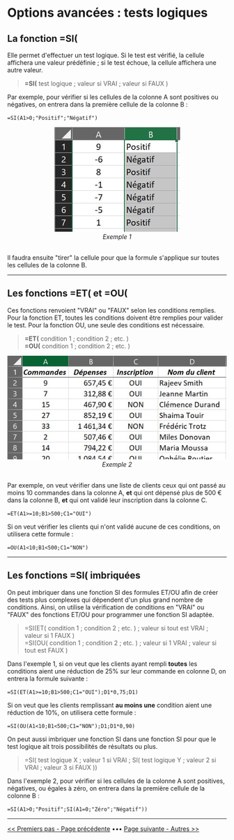 # Options avancées : tests logiques

## La fonction =SI(

Elle permet d'effectuer un test logique. Si le test est vérifié, la cellule affichera une valeur prédéfinie ; si le test échoue, la cellule affichera une autre valeur.

> **=SI(** test logique ; valeur si VRAI ; valeur si FAUX )

Par exemple, pour vérifier si les cellules de la colonne A sont positives ou négatives, on entrera dans la première cellule de la colonne B : <br>
~~~
=SI(A1>0;"Positif";"Négatif")
~~~

<center> <img src="images/fonction_si.JPG" alt="Exemple 1" /> <br>
<i>Exemple 1</i> </center> <br>

Il faudra ensuite "tirer" la cellule pour que la formule s'applique sur toutes les cellules de la colonne B.

----------

## Les fonctions =ET( et =OU(

Ces fonctions renvoient "VRAI" ou "FAUX" selon les conditions remplies. Pour la fonction ET, toutes les conditions doivent être remplies pour valider le test. Pour la fonction OU, une seule des conditions est nécessaire.

> **=ET(** condition 1 ; condition 2 ; etc. ) <br>
> **=OU(** condition 1 ; condition 2 ; etc. )

<center> <img src="images/fonction_etou.JPG" alt="Exemple 2" /> <br>
<i>Exemple 2</i> </center> <br>

Par exemple, on veut vérifier dans une liste de clients ceux qui ont passé au moins 10 commandes dans la colonne A, **et** qui ont dépensé plus de 500 € dans la colonne B, **et** qui ont validé leur inscription dans la colonne C. <br>
~~~
=ET(A1>=10;B1>500;C1="OUI")
~~~
Si on veut vérifier les clients qui n'ont validé aucune de ces conditions, on utilisera cette formule : <br>
~~~
=OU(A1<10;B1<500;C1="NON")
~~~

----------

## Les fonctions =SI( imbriquées

On peut imbriquer dans une fonction SI des formules ET/OU afin de créer des tests plus complexes qui dépendent d'un plus grand nombre de conditions. Ainsi, on utilise la vérification de conditions en "VRAI" ou "FAUX" des fonctions ET/OU pour programmer une fonction SI adaptée. 

> =SI(ET( condition 1 ; condition 2 ; etc. ) ; valeur si tout est VRAI ; valeur si 1 FAUX ) <br>
> =SI(OU( condition 1 ; condition 2 ; etc. ) ; valeur si 1 VRAI ; valeur si tout est FAUX )

Dans l'exemple 1, si on veut que les clients ayant rempli **toutes** les conditions aient une réduction de 25% sur leur commande en colonne D, on entrera la formule suivante : <br>
~~~
=SI(ET(A1>=10;B1>500;C1="OUI");D1*0,75;D1)
~~~
Si on veut que les clients remplissant **au moins une** condition aient une réduction de 10%, on utilisera cette formule : <br>
~~~
=SI(OU(A1<10;B1<500;C1="NON");D1;D1*0,90)
~~~

On peut aussi imbriquer une fonction SI dans une fonction SI pour que le test logique ait trois possibilités de résultats ou plus.

> =SI( test logique X ; valeur 1 si VRAI ; SI( test logique Y ; valeur 2 si VRAI ; valeur 3 si FAUX ))

Dans l'exemple 2, pour vérifier si les cellules de la colonne A sont positives, négatives, ou égales à zéro, on entrera dans la première cellule de la colonne B : <br>
~~~
=SI(A1>0;"Positif";SI(A1=0;"Zéro";"Négatif"))
~~~

-------

[<< Premiers pas - Page précédente](premiers-pas.md) ••• [Page suivante - Autres >>](autres-fonctions.md)






